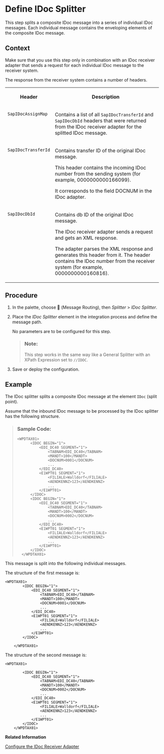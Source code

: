 <!-- loio4f250e48ba404724a7741c6c24e37983 -->

<link rel="stylesheet" type="text/css" href="../css/sap-icons.css"/>

# Define IDoc Splitter

This step splits a composite IDoc message into a series of individual IDoc messages. Each individual message contains the enveloping elements of the composite IDoc message.



## Context

Make sure that you use this step only in combination with an IDoc receiver adapter that sends a request for each individual IDoc message to the receiver system.

The response from the receiver system contains a number of headers.


<table>
<tr>
<th valign="top">

Header

</th>
<th valign="top">

Description

</th>
</tr>
<tr>
<td valign="top">

`SapIDocAssignMap`

</td>
<td valign="top">

Contains a list of all `SapIDocTransferId` and `SapIDocDbId` headers that were returned from the IDoc receiver adapter for the splitted IDoc message.

</td>
</tr>
<tr>
<td valign="top">

`SapIDocTransferId`

</td>
<td valign="top">

Contains transfer ID of the original IDoc message.

This header contains the incoming IDoc number from the sending system \(for example, 0000000000166099\).

It corresponds to the field DOCNUM in the IDoc adapter.

</td>
</tr>
<tr>
<td valign="top">

`SapIDocDbId`

</td>
<td valign="top">

Contains db ID of the original IDoc message.

The IDoc receiver adapter sends a request and gets an XML response.

The adapter parses the XML response and generates this header from it. The header contains the IDoc number from the receiver system \(for example, 0000000000160816\).

</td>
</tr>
</table>



<a name="loio4f250e48ba404724a7741c6c24e37983__steps_x3x_zqz_1lb"/>

## Procedure

1.  In the palette, choose <span class="SAP-icons-V5"></span> \(Message Routing\), then *Splitter* \> *IDoc Splitter*.

2.  Place the *IDoc Splitter* element in the integration process and define the message path.

    No parameters are to be configured for this step.

    > ### Note:  
    > This step works in the same way like a General Splitter with an XPath Expression set to `//IDOC`.

3.  Save or deploy the configuration.




## Example

The IDoc splitter splits a composite IDoc message at the element `IDoc` \(split point\).

Assume that the inbound IDoc message to be processed by the IDoc splitter has the following structure.

> ### Sample Code:  
> ```
> <WPDTAX01>
> 		<IDOC BEGIN="1">
> 			<EDI_DC40 SEGMENT="1">
> 				<TABNAM>EDI_DC40</TABNAM>
> 				<MANDT>100</MANDT>
> 				<DOCNUM>0001</DOCNUM>
> 				...
> 			</EDI_DC40>
> 			<E1WPT01 SEGMENT="1">
> 				<FILIALE>Walldorf</FILIALE>
> 				<AENDKENNZ>123</AENDKENNZ>
> 				...
> 			</E1WPT01>
> 		</IDOC>
> 		<IDOC BEGIN="1">
> 			<EDI_DC40 SEGMENT="1">
> 				<TABNAM>EDI_DC40</TABNAM>
> 				<MANDT>100</MANDT>
> 				<DOCNUM>0002</DOCNUM>
> 				...
> 			</EDI_DC40>
> 			<E1WPT01 SEGMENT="1">
> 				<FILIALE>Walldorf</FILIALE>
> 				<AENDKENNZ>123</AENDKENNZ>
> 				...
> 			</E1WPT01>
> 		</IDOC>
> 	</WPDTAX01>
> ```

This message is split into the following individual messages.

The structure of the first message is:

```
<WPDTAX01>
		<IDOC BEGIN="1">
			<EDI_DC40 SEGMENT="1">
				<TABNAM>EDI_DC40</TABNAM>
				<MANDT>100</MANDT>
				<DOCNUM>0001</DOCNUM>
				...
			</EDI_DC40>
			<E1WPT01 SEGMENT="1">
				<FILIALE>Walldorf</FILIALE>
				<AENDKENNZ>123</AENDKENNZ>
				...
			</E1WPT01>
		</IDOC>

	</WPDTAX01>
```

The structure of the second message is:

```
<WPDTAX01>

		<IDOC BEGIN="1">
			<EDI_DC40 SEGMENT="1">
				<TABNAM>EDI_DC40</TABNAM>
				<MANDT>100</MANDT>
				<DOCNUM>0002</DOCNUM>
				...
			</EDI_DC40>
			<E1WPT01 SEGMENT="1">
				<FILIALE>Walldorf</FILIALE>
				<AENDKENNZ>123</AENDKENNZ>
				...
			</E1WPT01>
		</IDOC>
	</WPDTAX01>
```

**Related Information**  


[Configure the IDoc Receiver Adapter](configure-the-idoc-receiver-adapter-018aa88.md "The IDoc receiver adapter enables SAP Integration Suite to send Intermediate Document (IDoc) messages to a receiver.")

